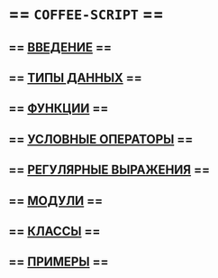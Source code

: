 # == `COFFEE-SCRIPT` ==

## == [ВВЕДЕНИЕ](intro.md) ==

## == [ТИПЫ ДАННЫХ](datatypes.md) ==

## == [ФУНКЦИИ](functions.md) ==

## == [УСЛОВНЫЕ ОПЕРАТОРЫ](conditions.md) ==

## == [РЕГУЛЯРНЫЕ ВЫРАЖЕНИЯ](regexp.md) ==

## == [МОДУЛИ](modules.md) ==

## == [КЛАССЫ](classes.md) ==

## == [ПРИМЕРЫ](examples.md) ==
